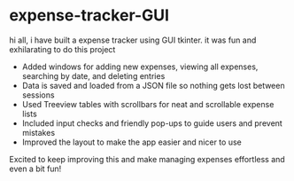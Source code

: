 # expense-tracker-GUI
hi all, i have built a expense tracker using GUI tkinter. it was fun and exhilarating to do this project
- Added windows for adding new expenses, viewing all expenses, searching by date, and deleting entries
- Data is saved and loaded from a JSON file so nothing gets lost between sessions
- Used Treeview tables with scrollbars for neat and scrollable expense lists
- Included input checks and friendly pop-ups to guide users and prevent mistakes
- Improved the layout to make the app easier and nicer to use

Excited to keep improving this and make managing expenses effortless and even a bit fun!
